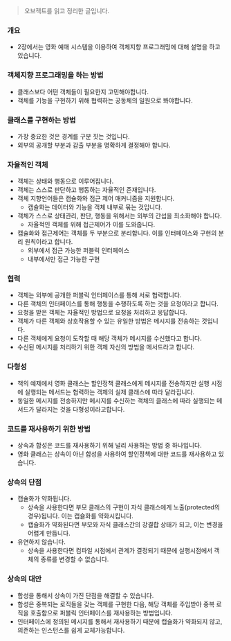 > 오브젝트를 읽고 정리한 글입니다.
> 

### 개요

- 2장에서는 영화 예매 시스템을 이용하여 객체지향 프로그래밍에 대해 설명을 하고 있습니다.

### 객체지향 프로그래밍을 하는 방법

- 클래스보다 어떤 객체들이 필요한지 고민해야합니다.
- 객체를 기능을 구현하기 위해 협력하는 공동체의 일원으로 봐야합니다.

### 클래스를 구현하는 방법

- 가장 중요한 것은 경계를 구분 짓는 것입니다.
- 외부의 공개할 부분과 감출 부분을 명확하게 결정해야 합니다.

### 자율적인 객체

- 객체는 상태와 행동으로 이루어집니다.
- 객체는 스스로 판단하고 행동하는 자율적인 존재입니다.
- 객체 지향언어들은 캡슐화와 접근 제어 매커니즘을 지원합니다.
    - 캡슐화는 데이터와 기능을 객체 내부로 묶는 것입니다.
- 객체가 스스로 상태관리, 판단, 행동을 위해서는 외부의 간섭을 최소화해야 합니다.
    - 자율적인 객체를 위해 접근제어가 이를 도와줍니다.
- 캡슐화와 접근제어는 객체를 두 부분으로 분리합니다. 이를 인터페이스와 구현의 분리 원칙이라고 합니다.
    - 외부에서 접근 가능한 퍼블릭 인터페이스
    - 내부에서만 접근 가능한 구현

### 협력

- 객체는 외부에 공개한 퍼블릭 인터페이스를 통해 서로 협력합니다.
- 다른 객체의 인터페이스를 통해 행동을 수행하도록 하는 것을 요청이라고 합니다.
- 요청을 받은 객체는 자율적인 방법으로 요청을 처리하고 응답합니다.
- 객체가 다른 객체와 상호작용할 수 있는 유일한 방법은 메시지를 전송하는 것입니다.
- 다른 객체에게 요청이 도착할 때 해당 객체가 메시지를 수신했다고 합니다.
- 수신된 메시지를 처리하기 위한 객체 자신의 방법을 메서드라고 합니다.

### 다형성

- 책의 예제에서 영화 클래스는 할인정책 클래스에게 메시지를 전송하지만 실행 시점에 실행되는 메서드는 협력하는 객체의 실제 클래스에 따라 달라집니다.
- 동일한 메시지를 전송하지만 메시지를 수신하는 객체의 클래스에 따라 실행되는 메서드가 달라지는 것을 다형성이라고합니다.

### 코드를 재사용하기 위한 방법

- 상속과 합성은 코드를 재사용하기 위해 널리 사용하는 방법 중 하나입니다.
- 영화 클래스는 상속이 아닌 합성을 사용하여 할인정책에 대한 코드를 재사용하고 있습니다.

### 상속의 단점

- 캡슐화가 약화됩니다.
    - 상속을 사용한다면 부모 클래스의 구현이 자식 클래스에게 노출(protected의 경우)됩니다. 이는 캡슐화를 약화시킵니다.
    - 캡슐화가 약화된다면 부모와 자식 클래스간의 강결합 상태가 되고, 이는 변경을 어렵게 만듭니다.
- 유연하지 않습니다.
    - 상속을 사용한다면 컴파일 시점에서 관계가 결정되기 때문에 실행시점에서 객체의 종류를 변경할 수 없습니다.

### 상속의 대안

- 합성을 통해서 상속이 가진 단점을 해결할 수 있습니다.
- 합성은 중복되는 로직들을 갖는 객체를 구현한 다음, 해당 객체를 주입받아 중복 로직을 호출함으로 퍼블릭 인터페이스를 재사용하는 방법입니다.
- 인터페이스에 정의된 메시지를 통해서 재사용하기 때문에 캡슐화가 약화되지 않고, 의존하는 인스턴스를 쉽게 교체가능합니다.